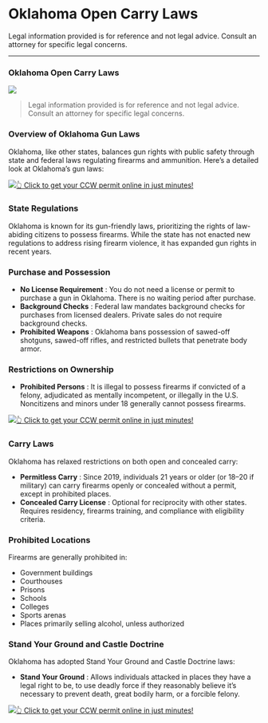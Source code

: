 # Oklahoma Open Carry Laws

Legal information provided is for reference and not legal advice. Consult an attorney for specific legal concerns. 

* * *

### Oklahoma Open Carry Laws

![](https://cdn-images-1.medium.com/max/800/1*mTPlhokdQ6tF-vyNNrujBQ.png)

> Legal information provided is for reference and not legal advice. Consult an attorney for specific legal concerns.

### Overview of Oklahoma Gun Laws

Oklahoma, like other states, balances gun rights with public safety through state and federal laws regulating firearms and ammunition. Here’s a detailed look at Oklahoma’s gun laws:

[![](https://cdn-images-1.medium.com/max/1200/1*aCmvRhaa5Xjz4zDZxHzAjg.png)](https://serp.ly/ccw)[👆 Click to get your CCW permit online in just minutes!](https://serp.ly/ccw)

### State Regulations

Oklahoma is known for its gun-friendly laws, prioritizing the rights of law-abiding citizens to possess firearms. While the state has not enacted new regulations to address rising firearm violence, it has expanded gun rights in recent years.

### Purchase and Possession

  * **No License Requirement** : You do not need a license or permit to purchase a gun in Oklahoma. There is no waiting period after purchase.
  * **Background Checks** : Federal law mandates background checks for purchases from licensed dealers. Private sales do not require background checks.
  * **Prohibited Weapons** : Oklahoma bans possession of sawed-off shotguns, sawed-off rifles, and restricted bullets that penetrate body armor.



### Restrictions on Ownership

  * **Prohibited Persons** : It is illegal to possess firearms if convicted of a felony, adjudicated as mentally incompetent, or illegally in the U.S. Noncitizens and minors under 18 generally cannot possess firearms.


[![](https://cdn-images-1.medium.com/max/1200/1*TMCVgNoKp2NAtvLSAMkaJg.png)](https://serp.ly/ccw)[👆 Click to get your CCW permit online in just minutes!](https://serp.ly/ccw)

### Carry Laws

Oklahoma has relaxed restrictions on both open and concealed carry:

  * **Permitless Carry** : Since 2019, individuals 21 years or older (or 18–20 if military) can carry firearms openly or concealed without a permit, except in prohibited places.
  * **Concealed Carry License** : Optional for reciprocity with other states. Requires residency, firearms training, and compliance with eligibility criteria.



### Prohibited Locations

Firearms are generally prohibited in:

  * Government buildings
  * Courthouses
  * Prisons
  * Schools
  * Colleges
  * Sports arenas
  * Places primarily selling alcohol, unless authorized



### Stand Your Ground and Castle Doctrine

Oklahoma has adopted Stand Your Ground and Castle Doctrine laws:

  * **Stand Your Ground** : Allows individuals attacked in places they have a legal right to be, to use deadly force if they reasonably believe it’s necessary to prevent death, great bodily harm, or a forcible felony.


[![](https://cdn-images-1.medium.com/max/1200/1*UmVcdbz7GlGdNVJMx2tkag.png)](https://serp.ly/ccw)[👆 Click to get your CCW permit online in just minutes!](https://serp.ly/ccw)

